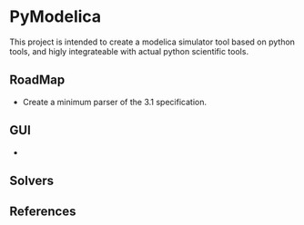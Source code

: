 
# PyModelica

This project is intended to create a modelica simulator tool based on python tools, and higly integrateable with actual python scientific tools.

## RoadMap

* Create a minimum parser of the 3.1 specification.

## GUI

*

## Solvers


## References